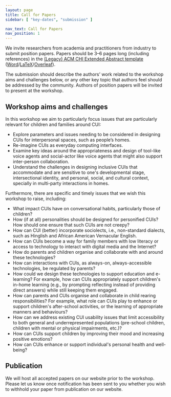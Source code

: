 ```yaml
---
layout: page
title: Call for Papers
sidebar: [ "key-dates", "submission" ]

nav_text: Call for Papers
nav_position: 1
---
```


We invite researchers from academia and practitioners from industry to submit position papers. Papers should be 3–6 pages long (including references) in the <a href="https://chi2020.acm.org/authors/chi-proceedings-format/#EAF" title="The Legacy CM CHI Extended Abstracts format">(Legacy) ACM CHI Extended Abstract template</a> (<a href="https://chi2020.acm.org/sigchi-chi20-sample-ea" title="Download the Word version of the CHI Extended Abstracts template">Word</a>/<a href="https://chi2020.acm.org/extended-abstract-source/" title="Download the LaTeX version of the CHI Extended Abstracts template">LaTeX</a>/<a href="https://www.overleaf.com/latex/templates/chi2020-extended-abstract/hvnyhtvgqhwc" title="Start an Overleaf project with the CHI Extended Abstracts template">Overleaf</a>). 
 

The submission should describe the authors’ work related to the workshop aims and challenges below, or any other key topic that authors feel should be addressed by the community. Authors of position papers will be invited to present at the workshop.


## Workshop aims and challenges

In this workshop we aim to particularly focus issues that are particularly relevant for children and families around CUI:

* Explore parameters and issues needing to be considered in designing CUIs for interpersonal spaces, such as people’s homes.
* Re-imagine CUIs as everyday computing interfaces.
* Examine key ideas around the appropriateness and design of tool-like voice agents and social-actor like voice agents that might also support inter-person collaboration.
* Understand the challenges in designing inclusive CUIs that accommodate and are sensitive to one's developmental stage, intersectional identity, and personal, social, and cultural context, specially in multi-party interactions in homes.

Furthermore, there are specific and timely issues that we wish this workshop to raise, including:

* What impact CUIs have on conversational habits, particularly those of children? 
* How (if at all) personalities should be designed for personified CUIs? How should one ensure that such CUIs are not creepy? 
* How can CUI (better) incorporate sociolects, i.e., non-standard dialects, such as Hinglish and African American Vernacular English.
* How can CUIs become a way for family members with low literacy or access to technology to interact with digital media and the Internet?
* How do parents and children organise and collaborate with and around these technologies?    
* How can interactions with CUIs, as always-on, always-accessible technologies, be regulated by parents?
* How could we design these technologies to support education and e-learning? For example, how can CUIs appropriately support children's in-home learning (e.g., by prompting reflecting instead of providing direct answers) while still keeping them engaged.
* How can parents and CUIs organise and collaborate in child rearing responsibilities? For example, what role can CUIs play to enhance or support children's after-school activities, or the learning of appropriate manners and behaviours? 
* How can we address existing CUI usability issues that limit accessibility to both general and underrepresented populations (pre-school children, children with mental or physical impairments, etc.)?
* How can CUIs support children by improving their mood and increasing positive emotions?
* How can CUIs enhance or support individual's personal health and well-being?
 
## Publication
 
We will host all accepted papers on our website prior to the workshop. Please let us know once notification has been sent to you whether you wish to withhold your paper from publication on our website. 
